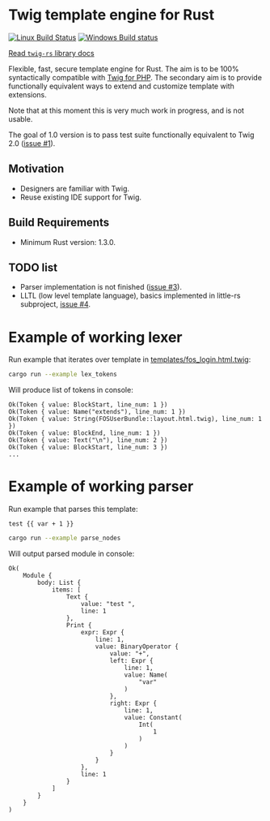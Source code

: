 # Twig template engine for Rust

[![Linux Build Status](https://travis-ci.org/Nercury/twig-rs.svg?branch=master)](https://travis-ci.org/Nercury/twig-rs)
[![Windows Build status](https://ci.appveyor.com/api/projects/status/64gv1ytgvoutyve2/branch/master?svg=true)](https://ci.appveyor.com/project/Nercury/twig-rs/branch/master)

[Read `twig-rs` library docs](http://nercury.github.io/twig-rs)

Flexible, fast, secure template engine for Rust.
The aim is to be 100% syntactically compatible with [Twig for PHP][twig-for-php].
The secondary aim is to provide functionally equivalent ways to extend
and customize template with extensions.

Note that at this moment this is very much work in progress, and is not usable.

The goal of 1.0 version is to pass test suite functionally equivalent to Twig 2.0 ([issue #1](https://github.com/Nercury/twig-rs/issues/1)).

[twig-for-php]: http://twig.sensiolabs.org/

## Motivation

- Designers are familiar with Twig.
- Reuse existing IDE support for Twig.

## Build Requirements

- Minimum Rust version: 1.3.0.

## TODO list

- Parser implementation is not finished ([issue #3](https://github.com/Nercury/twig-rs/issues/3)).
- LLTL (low level template language), basics implemented in little-rs subproject, [issue #4](https://github.com/Nercury/twig-rs/issues/4).

# Example of working lexer

Run example that iterates over template in [templates/fos_login.html.twig][tmp]:

```bash
cargo run --example lex_tokens
```

Will produce list of tokens in console:

```
Ok(Token { value: BlockStart, line_num: 1 })
Ok(Token { value: Name("extends"), line_num: 1 })
Ok(Token { value: String(FOSUserBundle::layout.html.twig), line_num: 1 })
Ok(Token { value: BlockEnd, line_num: 1 })
Ok(Token { value: Text("\n"), line_num: 2 })
Ok(Token { value: BlockStart, line_num: 3 })
...
```

# Example of working parser

Run example that parses this template:

```twig
test {{ var + 1 }}
```

```bash
cargo run --example parse_nodes
```

Will output parsed module in console:

```
Ok(
    Module {
        body: List {
            items: [
                Text {
                    value: "test ",
                    line: 1
                },
                Print {
                    expr: Expr {
                        line: 1,
                        value: BinaryOperator {
                            value: "+",
                            left: Expr {
                                line: 1,
                                value: Name(
                                    "var"
                                )
                            },
                            right: Expr {
                                line: 1,
                                value: Constant(
                                    Int(
                                        1
                                    )
                                )
                            }
                        }
                    },
                    line: 1
                }
            ]
        }
    }
)
```

[tmp]: https://github.com/Nercury/twig-rs/blob/master/templates/fos_login.html.twig
